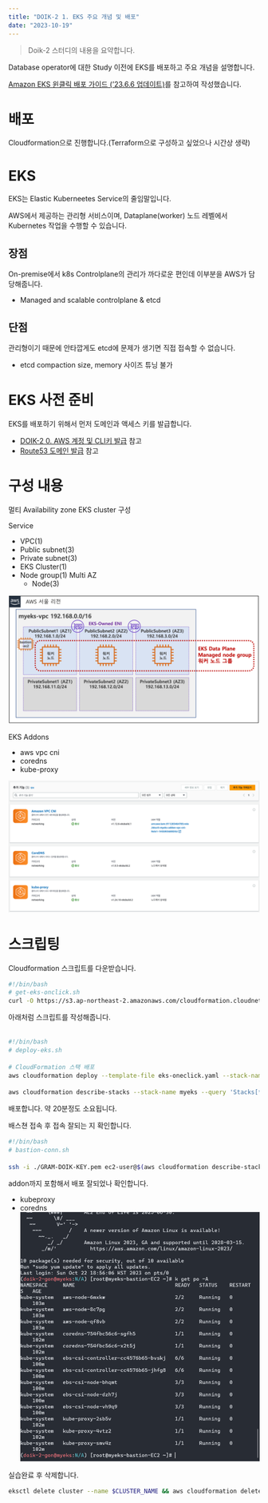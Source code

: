```yaml
---
title: "DOIK-2 1. EKS 주요 개념 및 배포"
date: "2023-10-19"
---
```


> Doik-2 스터디의 내용을 요약합니다.

Database operator에 대한 Study 이전에 EKS를 배포하고 주요 개념을 설명합니다.

[Amazon EKS 윈클릭 배포 가이드 (’23.6.6 업데이트)](https://gasidaseo.notion.site/Amazon-EKS-23-6-6-16ed4098c3314802a1e4dbf12a9d1da8)를 참고하여 작성했습니다.

# 배포

Cloudformation으로 진행합니다.(Terraform으로 구성하고 싶었으나 시간상 생략)

# EKS

EKS는 Elastic Kuberneetes Service의 줄임말입니다.

AWS에서 제공하는 관리형 서비스이며, Dataplane(worker) 노드 레벨에서 Kubernetes 작업을 수행할 수 있습니다.

## 장점

On-premise에서 k8s Controlplane의 관리가 까다로운 편인데 이부분을 AWS가 담당해줍니다.

- Managed and scalable controlplane & etcd

## 단점

관리형이기 때문에 안타깝게도 etcd에 문제가 생기면 직접 접속할 수 없습니다.

- etcd compaction size, memory 사이즈 튜닝 불가

# EKS 사전 준비

EKS를 배포하기 위해서 먼저 도메인과 액세스 키를 발급합니다.

- [DOIK-2 0. AWS 계정 및 CLI키 발급](doik2-0-aws-console) 참고
- [Route53 도메인 발급](doik-2-1-route53) 참고

# 구성 내용

멀티 Availability zone EKS cluster 구성

Service

- VPC(1)
- Public subnet(3)
- Private subnet(3)
- EKS Cluster(1)
- Node group(1) Multi AZ
  - Node(3)

![Alt text](image-30.png)

EKS Addons

- aws vpc cni
- coredns
- kube-proxy

![Alt text](image-31.png)

# 스크립팅

Cloudformation 스크립트를 다운받습니다.

```bash
#!/bin/bash
# get-eks-onclick.sh
curl -O https://s3.ap-northeast-2.amazonaws.com/cloudformation.cloudneta.net/K8S/eks-oneclick-new.yaml

```

아래처럼 스크립트를 작성해줍니다.

```bash

#!/bin/bash
# deploy-eks.sh

# CloudFormation 스택 배포
aws cloudformation deploy --template-file eks-oneclick.yaml --stack-name myeks --parameter-overrides KeyName=<My SSH Keyname> SgIngressSshCidr=<My Home Public IP Address>/32 MyIamUserAccessKeyID=<IAM User의 액세스키> MyIamUserSecretAccessKey=<IAM User의 시크릿 키> ClusterBaseName='<eks 이름>' --region ap-northeast-2

aws cloudformation describe-stacks --stack-name myeks --query 'Stacks[*].Outputs[0].OutputValue' --output text --region ap-northeast-2
```

배포합니다. 약 20분정도 소요됩니다.

배스쳔 접속 후 접속 잘되는 지 확인합니다.

```bash
#!/bin/bash
# bastion-conn.sh

ssh -i ./GRAM-DOIK-KEY.pem ec2-user@$(aws cloudformation describe-stacks --stack-name myeks --query 'Stacks[*].Outputs[0].OutputValue' --output text)
```

addon까지 포함해서 배포 잘되었나 확인합니다.

- kubeproxy
- coredns
  ![Alt text](image-33.png)

실습완료 후 삭제합니다.

```bash
eksctl delete cluster --name $CLUSTER_NAME && aws cloudformation delete-stack --stack-name $CLUSTER_NAME
```
